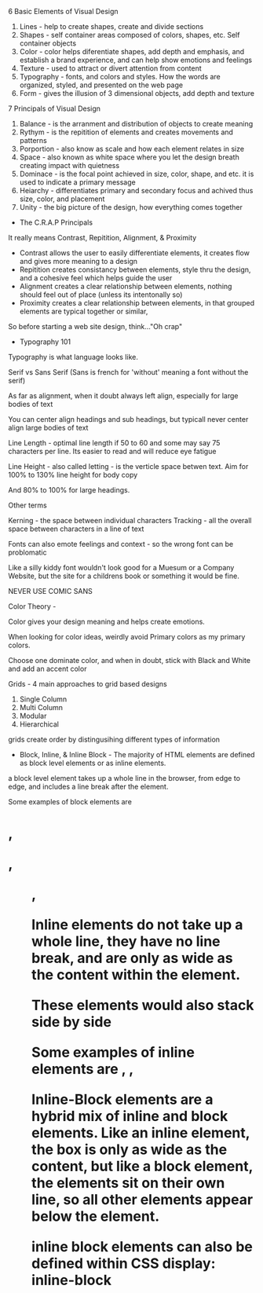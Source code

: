 6 Basic Elements of Visual Design

1. Lines - help to create shapes, create and divide sections
2. Shapes - self container areas composed of colors, shapes, etc. Self container objects
3. Color - color helps diferentiate shapes, add depth and emphasis, and establish a brand experience, and can help show emotions and feelings
4. Texture - used to attract or divert attention from content
5. Typography - fonts, and colors and styles. How the words are organized, styled, and presented on the web page
6. Form - gives the illusion of 3 dimensional objects, add depth and texture

7 Principals of Visual Design

1. Balance - is the arranment and distribution of objects to create meaning
2. Rythym - is the repitition of elements and creates movements and patterns
3. Porportion - also know as scale and how each element relates in size
4. Space - also known as white space where you let the design breath creating impact with quietness
5. Dominace - is the focal point achieved in size, color, shape, and etc. it is used to indicate a primary message
6. Heiarchy - differentiates primary and secondary focus and achived thus size, color, and placement
7. Unity - the big picture of the design, how everything comes together

- The C.R.A.P Principals

It really means Contrast, Repitition, Alignment, & Proximity

- Contrast allows the user to easily differentiate elements, it creates flow and gives more meaning to a design
- Repitition creates consistancy between elements, style thru the design, and a cohesive feel which helps guide the user
- Alignment creates a clear relationship between elements, nothing should feel out of place (unless its intentonally so)
- Proximity creates a clear relationship between elements, in that grouped elements are typical together or similar,

So before starting a web site design, think..."Oh crap"

- Typography 101

Typography is what language looks like.

Serif vs Sans Serif (Sans is french for 'without' meaning a font without the serif)

As far as alignment, when it doubt always left align, especially for large bodies of text

You can center align headings and sub headings, but typicall never center align large bodies of text

Line Length - optimal line length if 50 to 60 and some may say 75 characters per line. Its easier to read and will reduce eye fatigue

Line Height - also called letting - is the verticle space betwen text. Aim for 100% to 130% line height for body copy

And 80% to 100% for large headings.

Other terms

Kerning - the space between individual characters
Tracking - all the overall space between characters in a line of text

Fonts can also emote feelings and context - so the wrong font can be problomatic

Like a silly kiddy font wouldn't look good for a Muesum or a Company Website, but the site for a childrens book or something it would be fine.

NEVER USE COMIC SANS

Color Theory -

Color gives your design meaning and helps create emotions.

When looking for color ideas, weirdly avoid Primary colors as my primary colors.

Choose one dominate color, and when in doubt, stick with Black and White and add an accent color

Grids - 4 main approaches to grid based designs

1. Single Column
2. Multi Column
3. Modular
4. Hierarchical

grids create order by distingusihing different types of information

- Block, Inline, & Inline Block -
  The majority of HTML elements are defined as block level elements or as inline elements.

a block level element takes up a whole line in the browser, from edge to edge, and includes a line break after the element.

Some examples of block elements are <h1>, <p>, <ul>, <table>

Inline elements do not take up a whole line, they have no line break, and are only as wide as the content within the element.

These elements would also stack side by side

Some examples of inline elements are <a>, <img>, <span>

Inline-Block elements are a hybrid mix of inline and block elements. Like an inline element, the box is only as wide as the content, but like a block element, the elements sit on their own line, so all other elements appear below the element.

inline block elements can also be defined within CSS
display: inline-block
